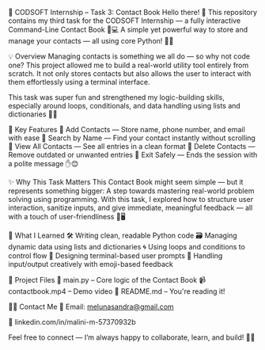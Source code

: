 📘 CODSOFT Internship – Task 3: Contact Book
Hello there! 👋
This repository contains my third task for the CODSOFT Internship — a fully interactive Command-Line Contact Book 🧾💻
A simple yet powerful way to store and manage your contacts — all using core Python! 🐍✨

💡 Overview
Managing contacts is something we all do — so why not code one?
This project allowed me to build a real-world utility tool entirely from scratch. It not only stores contacts but also allows the user to interact with them effortlessly using a terminal interface.

This task was super fun and strengthened my logic-building skills, especially around loops, conditionals, and data handling using lists and dictionaries 🧠💡

🎯 Key Features
🔹 Add Contacts — Store name, phone number, and email with ease
🔹 Search by Name — Find your contact instantly without scrolling
🔹 View All Contacts — See all entries in a clean format
🔹 Delete Contacts — Remove outdated or unwanted entries
🔹 Exit Safely — Ends the session with a polite message ✋😊

✨ Why This Task Matters
This Contact Book might seem simple — but it represents something bigger:
A step towards mastering real-world problem solving using programming.
With this task, I explored how to structure user interaction, sanitize inputs, and give immediate, meaningful feedback — all with a touch of user-friendliness 🌈🖥

🚀 What I Learned
🛠 Writing clean, readable Python code
🗃 Managing dynamic data using lists and dictionaries
🌀 Using loops and conditions to control flow
💬 Designing terminal-based user prompts
📍 Handling input/output creatively with emoji-based feedback

📂 Project Files
📄 main.py – Core logic of the Contact Book
📹 contactbook.mp4 – Demo video 
📝 README.md – You're reading it!

👩‍💻 Contact Me
📧 Email: melunasandra@gmail.com

🔗 linkedin.com/in/malini-m-57370932b

Feel free to connect — I’m always happy to collaborate, learn, and build! 🤝💬

